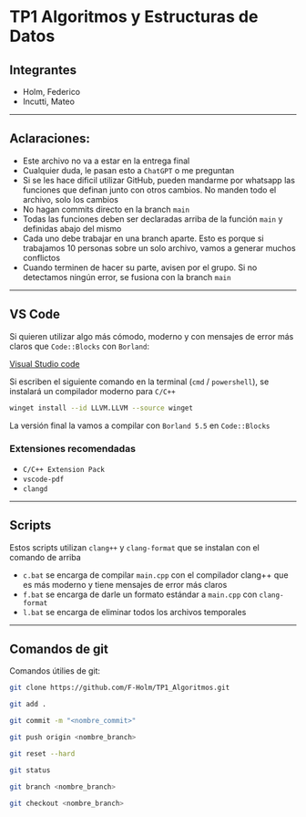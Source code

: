 # TP1 Algoritmos y Estructuras de Datos

## Integrantes

- Holm, Federico
- Incutti, Mateo

---

## Aclaraciones:

- Este archivo no va a estar en la entrega final
- Cualquier duda, le pasan esto a `ChatGPT` o me preguntan
- Si se les hace dificil utilizar GitHub, pueden mandarme por whatsapp las funciones que definan junto con otros cambios. No manden todo el archivo, solo los cambios
- No hagan commits directo en la branch `main`
- Todas las funciones deben ser declaradas arriba de la función `main` y definidas abajo del mismo
- Cada uno debe trabajar en una branch aparte. Esto es porque si trabajamos 10 personas sobre un solo archivo, vamos a generar muchos conflictos
- Cuando terminen de hacer su parte, avisen por el grupo. Si no detectamos ningún error, se fusiona con la branch `main`

---

## VS Code

Si quieren utilizar algo más cómodo, moderno y con mensajes de error más claros que `Code::Blocks` con `Borland`:

[Visual Studio code](https://code.visualstudio.com/download)

Si escriben el siguiente comando en la terminal (`cmd` / `powershell`), se instalará un compilador moderno para `C/C++`

```bash
winget install --id LLVM.LLVM --source winget
```

La versión final la vamos a compilar con `Borland 5.5` en `Code::Blocks`


### Extensiones recomendadas

- `C/C++ Extension Pack`
- `vscode-pdf`
- `clangd`

---

## Scripts

Estos scripts utilizan `clang++` y `clang-format` que se instalan con el comando de arriba

- `c.bat` se encarga de compilar `main.cpp` con el compilador clang++ que es más moderno y tiene mensajes de error más claros
- `f.bat` se encarga de darle un formato estándar a `main.cpp` con `clang-format`
- `l.bat` se encarga de eliminar todos los archivos temporales

---

## Comandos de git

Comandos útilies de git:

```bash
git clone https://github.com/F-Holm/TP1_Algoritmos.git
```
```bash
git add .
```
```bash
git commit -m "<nombre_commit>"
```
```bash
git push origin <nombre_branch>
```
```bash
git reset --hard
```
```bash
git status
```
```bash
git branch <nombre_branch>
```
```bash
git checkout <nombre_branch>
```